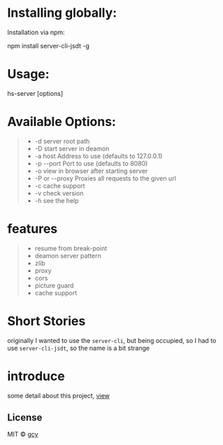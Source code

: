 # Installing globally:
Installation via npm:

 npm install server-cli-jsdt -g
 
# Usage: 
 hs-server  [options]
 
# Available Options: 

>* -d  server root path
>* -D  start server  in deamon 
>* -a host Address to use (defaults to 127.0.0.1)
>* -p --port Port to use (defaults to 8080)
>* -o view in browser after starting server
>* -P or --proxy Proxies all requests  to the given url
>* -c cache support
>* -v check version
>* -h see the help


# features 
>* resume from break-point 
>* deamon server pattern 
>* zlib 
>* proxy 
>* cors
>* picture guard
>* cache support   

# Short Stories
originally I wanted to use the `server-cli`, but being occupied, so I had to use `server-cli-jsdt`, so the name is a bit strange

# introduce

some detail about this project, [view](https://segmentfault.com/a/1190000013501940)

## License

MIT © [gcy](https://segmentfault.com/blog/gcystar)